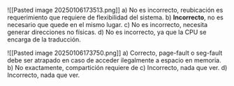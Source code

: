 ![[Pasted image 20250106173513.png]]
a) No es incorrecto, reubicación es requerimiento que requiere de flexibilidad del sistema.
b) **Incorrecto**, no es necesario que quede en el mismo lugar.
c) No es incorrecto, necesita generar direcciones no físicas.
d) No es incorrecto, ya que la CPU se encarga de la traducción.

![[Pasted image 20250106173750.png]]
a) Correcto, page-fault o seg-fault debe ser atrapado en caso de acceder ilegalmente a espacio en memoria.
b) No exactamente, compartición requiere de 
c) Incorrecto, nada que ver.
d) Incorrecto, nada que ver.

